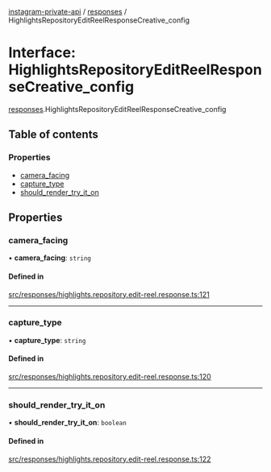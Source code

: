 [instagram-private-api](../../README.md) / [responses](../../modules/responses.md) / HighlightsRepositoryEditReelResponseCreative_config

# Interface: HighlightsRepositoryEditReelResponseCreative\_config

[responses](../../modules/responses.md).HighlightsRepositoryEditReelResponseCreative_config

## Table of contents

### Properties

- [camera\_facing](HighlightsRepositoryEditReelResponseCreative_config.md#camera_facing)
- [capture\_type](HighlightsRepositoryEditReelResponseCreative_config.md#capture_type)
- [should\_render\_try\_it\_on](HighlightsRepositoryEditReelResponseCreative_config.md#should_render_try_it_on)

## Properties

### camera\_facing

• **camera\_facing**: `string`

#### Defined in

[src/responses/highlights.repository.edit-reel.response.ts:121](https://github.com/Nerixyz/instagram-private-api/blob/4971f34/src/responses/highlights.repository.edit-reel.response.ts#L121)

___

### capture\_type

• **capture\_type**: `string`

#### Defined in

[src/responses/highlights.repository.edit-reel.response.ts:120](https://github.com/Nerixyz/instagram-private-api/blob/4971f34/src/responses/highlights.repository.edit-reel.response.ts#L120)

___

### should\_render\_try\_it\_on

• **should\_render\_try\_it\_on**: `boolean`

#### Defined in

[src/responses/highlights.repository.edit-reel.response.ts:122](https://github.com/Nerixyz/instagram-private-api/blob/4971f34/src/responses/highlights.repository.edit-reel.response.ts#L122)
